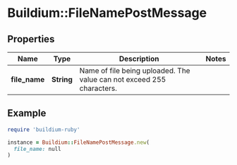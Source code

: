 # Buildium::FileNamePostMessage

## Properties

| Name | Type | Description | Notes |
| ---- | ---- | ----------- | ----- |
| **file_name** | **String** | Name of file being uploaded. The value can not exceed 255 characters. |  |

## Example

```ruby
require 'buildium-ruby'

instance = Buildium::FileNamePostMessage.new(
  file_name: null
)
```

